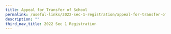 ```yaml
---
title: Appeal for Transfer of School
permalink: /useful-links/2022-sec-1-registration/appeal-for-transfer-of-school
description: ""
third_nav_title: 2022 Sec 1 Registration
---
```

